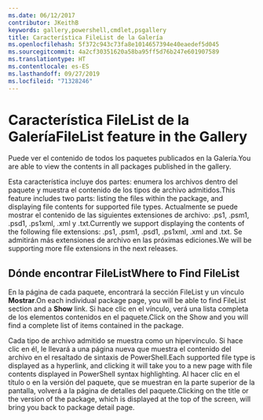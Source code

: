 ```yaml
---
ms.date: 06/12/2017
contributor: JKeithB
keywords: gallery,powershell,cmdlet,psgallery
title: Característica FileList de la Galería
ms.openlocfilehash: 5f372c943c73fa8e1014657394e40eaedef5d045
ms.sourcegitcommit: 4a2cf30351620a58ba95ff5d76b247e601907589
ms.translationtype: HT
ms.contentlocale: es-ES
ms.lasthandoff: 09/27/2019
ms.locfileid: "71328246"
---
```

# <a name="filelist-feature-in-the-gallery"></a><span data-ttu-id="1befd-103">Característica FileList de la Galería</span><span class="sxs-lookup"><span data-stu-id="1befd-103">FileList feature in the Gallery</span></span>

<span data-ttu-id="1befd-104">Puede ver el contenido de todos los paquetes publicados en la Galería.</span><span class="sxs-lookup"><span data-stu-id="1befd-104">You are able to view the contents in all packages published in the gallery.</span></span>

<span data-ttu-id="1befd-105">Esta característica incluye dos partes: enumera los archivos dentro del paquete y muestra el contenido de los tipos de archivo admitidos.</span><span class="sxs-lookup"><span data-stu-id="1befd-105">This feature includes two parts: listing the files within the package, and displaying file contents for supported file types.</span></span> <span data-ttu-id="1befd-106">Actualmente se puede mostrar el contenido de las siguientes extensiones de archivo: .ps1, .psm1, .psd1, .ps1xml, .xml y .txt.</span><span class="sxs-lookup"><span data-stu-id="1befd-106">Currently we support displaying the contents of the following file extensions: .ps1, .psm1, .psd1, .ps1xml, .xml and .txt.</span></span> <span data-ttu-id="1befd-107">Se admitirán más extensiones de archivo en las próximas ediciones.</span><span class="sxs-lookup"><span data-stu-id="1befd-107">We will be supporting more file extensions in the next releases.</span></span>

## <a name="where-to-find-filelist"></a><span data-ttu-id="1befd-108">Dónde encontrar FileList</span><span class="sxs-lookup"><span data-stu-id="1befd-108">Where to Find FileList</span></span>

<span data-ttu-id="1befd-109">En la página de cada paquete, encontrará la sección FileList y un vínculo **Mostrar**.</span><span class="sxs-lookup"><span data-stu-id="1befd-109">On each individual package page, you will be able to find FileList section and a **Show** link.</span></span> <span data-ttu-id="1befd-110">Si hace clic en el vínculo, verá una lista completa de los elementos contenidos en el paquete.</span><span class="sxs-lookup"><span data-stu-id="1befd-110">Click on the Show and you will find a complete list of items contained in the package.</span></span>

<span data-ttu-id="1befd-111">Cada tipo de archivo admitido se muestra como un hipervínculo. Si hace clic en él, le llevará a una página nueva que muestra el contenido del archivo en el resaltado de sintaxis de PowerShell.</span><span class="sxs-lookup"><span data-stu-id="1befd-111">Each supported file type is displayed as a hyperlink, and clicking it will take you to a new page with file contents displayed in PowerShell syntax highlighting.</span></span> <span data-ttu-id="1befd-112">Al hacer clic en el título o en la versión del paquete, que se muestran en la parte superior de la pantalla, volverá a la página de detalles del paquete.</span><span class="sxs-lookup"><span data-stu-id="1befd-112">Clicking on the title or the version of the package, which is displayed at the top of the screen, will bring you back to package detail page.</span></span>
